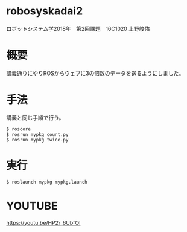 # robosyskadai2
ロボットシステム学2018年　第2回課題　16C1020 上野峻佑

# 概要
講義通りにやりROSからウェブに3の倍数のデータを送るようにしました。

# 手法
講義と同じ手順で行う。
```
$ roscore
$ rosrun mypkg count.py
$ rosrun mypkg twice.py
```

# 実行
```
$ roslaunch mypkg mypkg.launch
```
# YOUTUBE
https://youtu.be/HP2r_6UbfOI
